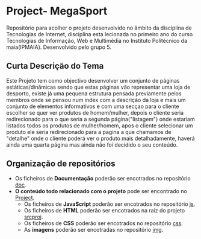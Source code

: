 # Project- MegaSport

Repositório para acolher o projeto desenvolvido no âmbito da disciplina de Tecnologias de Internet, disciplina esta lecionada no primeiro ano do curso Tecnologias de Informação,
Web e Multimédia no Instituto Politécnico da maia(IPMAIA). Desenvolvido pelo grupo 5.

## Curta Descrição do Tema

Este Projeto tem como objectivo desenvolver um conjunto de páginas estáticas/dinâmicas sendo que estas páginas vão representar uma loja de desporto, existe já uma pequena estrutura pensada previamente pelos membros onde se pensou num index com a descrição da loja e mais um conjunto de elementos informativos e com uma secçao para o cliente escolher se quer ver produtos de homem/mulher, depois o cliente seria redirecionado para o que seria a segunda página("listagem") onde estariam listados todos os produtos de mulher/homem, apos o cliente selecionar um produto ele seria redirecionado para a pagina a que chamamos de "detalhe" onde o cliente poderá ver o produto mais detalhadamente, haverá ainda uma quarta página mas ainda não foi decidido o seu conteúdo.

## Organização de repositórios

* Os ficheiros de **Documentação** poderão ser encotrados no repositório [doc](https://github.com/Joel-Diogo-Marco-TI/Project/tree/master/doc).
* **O conteúdo todo relacionado com o projeto** pode ser encontrado no [Project](https://github.com/Joel-Diogo-Marco-TI/Project/tree/master/srcproj).
  * Os ficheiros de **JavaScript** poderão ser encotrados no repositório [js](https://github.com/Joel-Diogo-Marco-TI/Project/tree/master/srcproj/js).
  * Os ficheiros de **HTML** poderão ser encotrados na raiz do projeto [srcproj](https://github.com/Joel-Diogo-Marco-TI/Project/tree/master/srcproj).
  * Os ficheiros de **CSS** poderão ser encotrados no repositório [css](https://github.com/Joel-Diogo-Marco-TI/Project/tree/master/srcproj/css).
  * As **imagens** poderão ser encotradas no repositório [img](https://github.com/Joel-Diogo-Marco-TI/Project/tree/master/srcproj/css/img).


